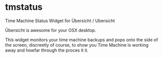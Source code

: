 tmstatus
========

Time Machine Status Widget for Übersicht / Ubersicht

Übersicht is awesome for your OSX desktop.

This widget monitors your time machine backups and pops onto the side of the screen, 
discreetly of course, to show you Time Machine is working away and howfar through the proces it it.
